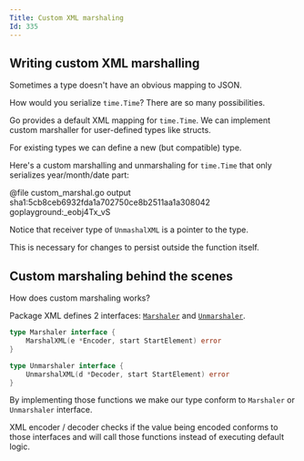 ```yaml
---
Title: Custom XML marshaling
Id: 335
---
```


## Writing custom XML marshalling

Sometimes a type doesn't have an obvious mapping to JSON.

How would you serialize `time.Time`? There are so many possibilities.

Go provides a default XML mapping for `time.Time`. We can implement custom marshaller for user-defined types like structs.

For existing types we can define a new (but compatible) type.

Here's a custom marshalling and unmarshaling for `time.Time` that only serializes year/month/date part:

@file custom_marshal.go output sha1:5cb8ceb6932fda1a702750ce8b2511aa1a308042 goplayground:_eobj4Tx_vS

Notice that receiver type of `UnmashalXML` is a pointer to the type.

This is necessary for changes to persist outside the function itself.


## Custom marshaling behind the scenes

How does custom marshaling works?

Package XML defines 2 interfaces: [`Marshaler`](https://golang.org/pkg/encoding/xml/#Marshaler) and [`Unmarshaler`](https://golang.org/pkg/encoding/xml/#Unmarshaler).

```go
type Marshaler interface {
    MarshalXML(e *Encoder, start StartElement) error
}

type Unmarshaler interface {
    UnmarshalXML(d *Decoder, start StartElement) error
}
```

By implementing those functions we make our type conform to `Marshaler` or `Unmarshaler` interface.

XML encoder / decoder checks if the value being encoded conforms to those interfaces and will call those functions instead of executing default logic.
